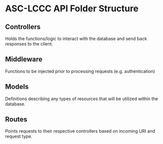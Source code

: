 # ASC-LCCC API Folder Structure

## Controllers

Holds the functions/logic to interact with the database and send back responses to the client.

## Middleware

Functions to be injected prior to processing requests (e.g. authentication)

## Models

Definitions describing any types of resources that will be utilized within the database.

## Routes

Points requests to their respective controllers based on incoming URI and request type.